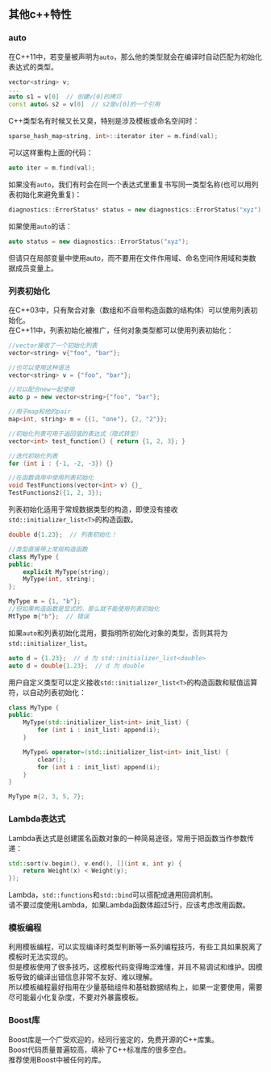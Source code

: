 ## 其他c++特性
### auto
在C++11中，若变量被声明为`auto`，那么他的类型就会在编译时自动匹配为初始化表达式的类型。  
``` c++
vector<string> v;
...
auto s1 = v[0]  // 创建v[0]的拷贝
const auto& s2 = v[0]  // s2是v[0]的一个引用
```

C++类型名有时候又长又臭，特别是涉及模板或命名空间时：  
``` c++
sparse_hash_map<string, int>::iterator iter = m.find(val);
```

可以这样重构上面的代码：  
``` c++
auto iter = m.find(val);
```

如果没有`auto`，我们有时会在同一个表达式里重复书写同一类型名称(也可以用列表初始化来避免重复)：  
``` c++
diagnostics::ErrorStatus* status = new diagnostics::ErrorStatus("xyz");
```

如果使用`auto`的话：  
``` c++
auto status = new diagnostics::ErrorStatus("xyz");
```

但请只在局部变量中使用auto，而不要用在文件作用域、命名空间作用域和类数据成员变量上。  

### 列表初始化
在C++03中，只有聚合对象（数组和不自带构造函数的结构体）可以使用列表初始化。  
在C++11中，列表初始化被推广，任何对象类型都可以使用列表初始化：  
``` c++
//vector接收了一个初始化列表
vector<string> v{"foo", "bar"};

//也可以使用这种语法
vector<string> v = {"foo", "bar"};

//可以配合new一起使用
auto p = new vector<string>{"foo", "bar"};

//用于map和他的pair
map<int, string> m = {{1, "one"}, {2, "2"}};

//初始化列表可用于返回值的表达式（隐式转型）
vector<int> test_function() { return {1, 2, 3}; }

//迭代初始化列表
for (int i : {-1, -2, -3}) {}

//在函数调用中使用列表初始化
void TestFunctions(vector<int> v) {}_
TestFunctions2({1, 2, 3});
```

列表初始化适用于常规数据类型的构造，即使没有接收`std::initializer_list<T>`的构造函数。  
``` c++
double d{1.23};  // 列表初始化！

//类型直接带上常规构造函数
class MyType {
public:
    explicit MyType(string);
    MyType(int, string);
};

MyType m = {1, "b"};
//但如果构造函数是显式的，那么就不能使用列表初始化
MtType m{"b"};  // 错误
```

如果`auto`和列表初始化混用，要指明所初始化对象的类型，否则其将为`std::initializer_list`。  
``` c++
auto d = {1.23};  // d 为 std::initializer_list<double>
auto d = double{1.23};  // d 为 double
```

用户自定义类型可以定义接收`std::initializer_list<T>`的构造函数和赋值运算符，以自动列表初始化：  
``` c++
class MyType {
public:
    MyType(std::initializer_list<int> init_list) {
        for (int i : init_list) append(i);
    }

    MyType& operator=(std::initializer_list<int> init_list) {
        clear();
        for (int i : init_list) append(i);
    }
}

MyType m{2, 3, 5, 7};
```

### Lambda表达式
Lambda表达式是创建匿名函数对象的一种简易途径，常用于把函数当作参数传递：  
``` c++
std::sort(v.begin(), v.end(), [](int x, int y) {
    return Weight(x) < Weight(y);
});
```

Lambda，`std::functions`和`std::bind`可以搭配成通用回调机制。  
请不要过度使用Lambda，如果Lambda函数体超过5行，应该考虑改用函数。  

### 模板编程
利用模板编程，可以实现编译时类型判断等一系列编程技巧，有些工具如果脱离了模板时无法实现的。  
但是模板使用了很多技巧，这模板代码变得晦涩难懂，并且不易调试和维护。因模板导致的编译出错信息非常不友好、难以理解。  
所以模板编程最好指用在少量基础组件和基础数据结构上，如果一定要使用，需要尽可能最小化复杂度，不要对外暴露模板。  

### Boost库
Boost库是一个广受欢迎的，经同行鉴定的，免费开源的C++库集。  
Boost代码质量普遍较高，填补了C++标准库的很多空白。  
推荐使用Boost中被任何的库。  
